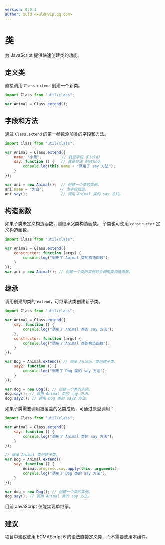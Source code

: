 ```yaml
---
version: 0.0.1
author: xuld <xuld@vip.qq.com>
---
```

# 类
为 JavaScript 提供快速创建类的功能。

## 定义类
直接调用 `Class.extend` 创建一个新类。
```js {3}
import Class from "util/class";

var Animal = Class.extend();
```

## 字段和方法
通过 `Class.extend` 的第一参数添加类的字段和方法。
```js {4-7}
import Class from "util/class";

var Animal = Class.extend({
    name: "小黑",         // 我是字段（Field）
    say: function () {   // 我是方法（Method）
        console.log(this.name + "调用了 say 方法");
    }
});

var ani = new Animal();  // 创建一个类的实例。
ani.name = "大白";       // 为字段赋值。
ani.say();               // 调用 Animal 类的 say 方法。
```

## 构造函数
如果子类未定义构造函数，则继承父类构造函数。
子类也可使用 `constructor` 定义构造函数。
```js {4-6}
import Class from "util/class";

var Animal = Class.extend({
    constructor: function (args) {
        console.log("调用了 Animal 类的构造函数");
    }
});
var ani = new Animal(); // 创建一个类的实例时会调用类构造函数。
```

## 继承
调用创建的类的 `extend`，可继承该类创建新子类。
```js {12-16}
import Class from "util/class";

var Animal = Class.extend({
    say: function () {
        console.log("调用了 Animal 类的 say 方法");
    },
    constructor: function (args) {
        console.log("调用了 Animal 类的构造函数");
    }
});

var Dog = Animal.extend({ // 继承 Animal 类创建子类。
    say2: function () {
        console.log("调用了 Dog 类的 say 方法");
    }
});

var dog = new Dog(); // 创建一个类的实例。
dog.say(); // 调用 Animal 类的 say 方法。
dog.say2(); // 调用 Dog 类的 say2 方法。
```

如果子类需要调用被覆盖的父类成员，可通过原型调用：
```js {12}
import Class from "util/class";

var Animal = Class.extend({
    say: function () {
        console.log("调用了 Animal 类的 say 方法");
    }
});

// 继承 Animal 类创建子类。
var Dog = Animal.extend({
    say: function () {
        Animal.progress.say.apply(this, arguments);
        console.log("调用了 Dog 类的 say 方法");
    }
});

var dog = new Dog(); // 创建一个类的实例。
dog.say(); // 调用 Animal 类的 say 方法。
```

目前 JavaScript 仅能实现单继承。

## 建议
项目中建议使用 ECMAScript 6 的语法直接定义类，而不需要使用本组件。